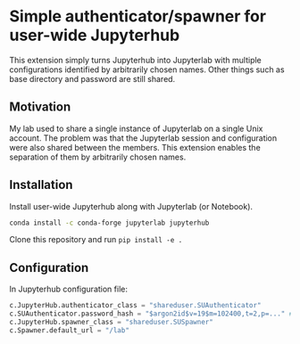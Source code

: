 # Simple authenticator/spawner for user-wide Jupyterhub

This extension simply turns Jupyterhub into Jupyterlab with multiple configurations identified by arbitrarily chosen names. Other things such as base directory and password are still shared.

## Motivation

My lab used to share a single instance of Jupyterlab on a single Unix account. The problem was that the Jupyterlab session and configuration were also shared between the members. This extension enables the separation of them by arbitrarily chosen names.

## Installation

Install user-wide Jupyterhub along with Jupyterlab (or Notebook).

```bash
conda install -c conda-forge jupyterlab jupyterhub
```

Clone this repository and run `pip install -e .`

## Configuration

In Jupyterhub configuration file:

```py
c.JupyterHub.authenticator_class = "shareduser.SUAuthenticator"
c.SUAuthenticator.password_hash = "$argon2id$v=19$m=102400,t=2,p=..." # generated by argon2
c.JupyterHub.spawner_class = "shareduser.SUSpawner"
c.Spawner.default_url = "/lab"
```

